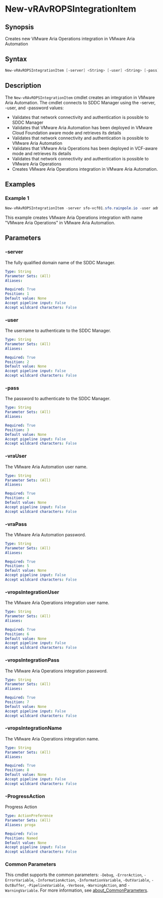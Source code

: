 # New-vRAvROPSIntegrationItem

## Synopsis

Creates new VMware Aria Operations integration in VMware Aria Automation

## Syntax

```powershell
New-vRAvROPSIntegrationItem [-server] <String> [-user] <String> [-pass] <String> [-vraUser] <String> [-vraPass] <String> [-vropsIntegrationUser] <String> [-vropsIntegrationPass] <String> [-vropsIntegrationName] <String> [-ProgressAction <ActionPreference>] [<CommonParameters>]
```

## Description

The `New-vRAvROPSIntegrationItem` cmdlet creates an integration in VMware Aria Automation.
The cmdlet connects to SDDC Manager using the -server, -user, and -password values:

- Validates that network connectivity and authentication is possible to SDDC Manager
- Validates that VMware Aria Automation has been deployed in VMware Cloud Foundation aware mode and retrieves its details
- Validates that network connectivity and authentication is possible to VMware Aria Automation
- Validates that VMware Aria Operations has been deployed in VCF-aware mode and retrieves its details
- Validates that network connectivity and authentication is possible to VMware Aria Operations
- Creates VMware Aria Operations integration in VMware Aria Automation.

## Examples

### Example 1

```powershell
New-vRAvROPSIntegrationItem -server sfo-vcf01.sfo.rainpole.io -user administrator@vsphere.local -pass VMw@re1!  -vraUser configadmin -vraPass VMw@re1! -vropsIntegrationUser svc-vrops-vra@sfo.rainpole.io@vIDMAuthSource -vropsIntegrationPass VMw@re1! -vropsIntegrationName 'VMware Aria Operations'
```

This example creates VMware Aria Operations integration with name "VMware Aria Operations" in VMware Aria Automation.

## Parameters

### -server

The fully qualified domain name of the SDDC Manager.

```yaml
Type: String
Parameter Sets: (All)
Aliases:

Required: True
Position: 1
Default value: None
Accept pipeline input: False
Accept wildcard characters: False
```

### -user

The username to authenticate to the SDDC Manager.

```yaml
Type: String
Parameter Sets: (All)
Aliases:

Required: True
Position: 2
Default value: None
Accept pipeline input: False
Accept wildcard characters: False
```

### -pass

The password to authenticate to the SDDC Manager.

```yaml
Type: String
Parameter Sets: (All)
Aliases:

Required: True
Position: 3
Default value: None
Accept pipeline input: False
Accept wildcard characters: False
```

### -vraUser

The VMware Aria Automation user name.

```yaml
Type: String
Parameter Sets: (All)
Aliases:

Required: True
Position: 4
Default value: None
Accept pipeline input: False
Accept wildcard characters: False
```

### -vraPass

The VMware Aria Automation password.

```yaml
Type: String
Parameter Sets: (All)
Aliases:

Required: True
Position: 5
Default value: None
Accept pipeline input: False
Accept wildcard characters: False
```

### -vropsIntegrationUser

The VMware Aria Operations integration user name.

```yaml
Type: String
Parameter Sets: (All)
Aliases:

Required: True
Position: 6
Default value: None
Accept pipeline input: False
Accept wildcard characters: False
```

### -vropsIntegrationPass

The VMware Aria Operations integration password.

```yaml
Type: String
Parameter Sets: (All)
Aliases:

Required: True
Position: 7
Default value: None
Accept pipeline input: False
Accept wildcard characters: False
```

### -vropsIntegrationName

The VMware Aria Operations integration name.

```yaml
Type: String
Parameter Sets: (All)
Aliases:

Required: True
Position: 8
Default value: None
Accept pipeline input: False
Accept wildcard characters: False
```

### -ProgressAction

Progress Action

```yaml
Type: ActionPreference
Parameter Sets: (All)
Aliases: proga

Required: False
Position: Named
Default value: None
Accept pipeline input: False
Accept wildcard characters: False
```

### Common Parameters

This cmdlet supports the common parameters: `-Debug`, `-ErrorAction`, `-ErrorVariable`, `-InformationAction`, `-InformationVariable`, `-OutVariable`, `-OutBuffer`, `-PipelineVariable`, `-Verbose`, `-WarningAction`, and `-WarningVariable`. For more information, see [about_CommonParameters](http://go.microsoft.com/fwlink/?LinkID=113216).

